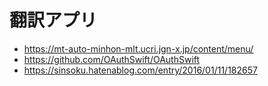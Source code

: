 
# 翻訳アプリ

* <https://mt-auto-minhon-mlt.ucri.jgn-x.jp/content/menu/>
* <https://github.com/OAuthSwift/OAuthSwift>
* <https://sinsoku.hatenablog.com/entry/2016/01/11/182657>

